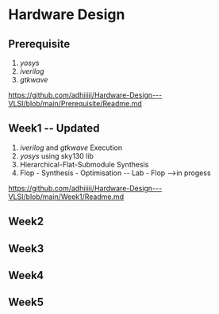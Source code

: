 # Hardware Design
## Prerequisite 
   1) _yosys_
   2) _iverilog_
   3) _gtkwave_

https://github.com/adhiiiii/Hardware-Design---VLSI/blob/main/Prerequisite/Readme.md
## Week1 -- Updated
  1) _iverilog_ and _gtkwave_ Execution
  2) _yosys_ using sky130 lib
  3) Hierarchical-Flat-Submodule Synthesis
  4) Flop - Synthesis - Optimisation 
     -- Lab - Flop -->in progess
     
https://github.com/adhiiiii/Hardware-Design---VLSI/blob/main/Week1/Readme.md
## Week2
## Week3
## Week4
## Week5
